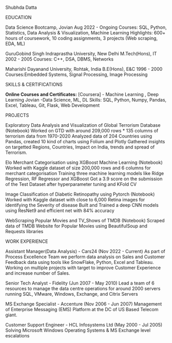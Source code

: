 Shubhda Datta

EDUCATION

Data Science Bootcamp, Jovian 			                                                              Aug 2022 - Ongoing
Courses:  SQL, Python, Statistics, Data Analysis & Visualization, Machine Learning
Highlights: 600+ hours of coursework, 10 coding assignments, 3 projects (Web scraping, EDA, ML)

GuruGobind Singh Indraprastha University, New Delhi   M.Tech(Hons), IT                            2002 - 2005
Courses: C++, DSA, DBMS, Networks

Maharishi Dayanand University, Rohtak, India     B.E(Hons), E&C                                   1996 - 2000
Courses:Embedded Systems, Signal Processing, Image Processing

SKILLS & CERTIFICATIONS

**Online Courses and Certificates:** [Coursera] - Machine Learning ,  Deep Learning Jovian -Data Science, ML, DL
Skills: SQL, Python, Numpy, Pandas, Excel, Tableau, Git, Flask, Web Development

PROJECTS 

Exploratory Data Analysis and Visualization of Global Terrorism Database (Notebook)
Worked on  GTD with around 209,000 rows * 135 columns of terrorism data from 1970-2020
Analyzed data of 204 Countries using Pandas, created 10 kind of charts using Folium and Plotly
Gathered insights on targetted Regions, Countries, Impact on India, trends and spread of Terrorism.

Elo Merchant Categorisation using XGBoost Machine Learning (Notebook)
Worked with Kaggle dataset of size 200,000 rows and 6 columns for merchant categorisation
Training three machine learning models like Ridge Regression, RF Regressor and XGBoost
Got a 3.9 score on the submission of the Test Dataset after hyperparameter tuning and KFold CV

Image Classification of Diabetic Retinopathy using Pytorch (Notebook)
Worked with Kaggle dataset  with close to 6,000 Retina  images for identifying the Severity of disease
Built and Trained a deep CNN models using ResNet9 and efficient net with 84% accuracy

WebScraping Popular Movies and TV_Shows of TMDB (Notebook)
Scraped data of TMDB Website for Popular Movies using BeautifulSoup and Requests libraries

WORK EXPERIENCE 

Assistant Manager(Data Analysis) - Cars24                                                                                  (Nov 2022 - Current)
As part of Process Excellence Team we perform data analysis on Sales and Customer Feedback data using tools like SnowFlake, Python, Excel and Tableau. Working on multiple projects with target to improve Customer Experience and increase number of Sales.

Senior Tech Analyst - Fidelity                                                                                                        (Jun 2007 - May 2010)
Lead a team of 6 resources to manage the data centre operations for around 2000 servers running SQL, VMware, Windows, Exchange, and Citrix Servers

MS Exchange Specialist - Accenture                                                                                            (Nov 2006 - Jun 2007)
Management of Enterprise Messaging (EMS) Platform at the DC of US Based Telecom giant.

Customer Support Engineer - HCL Infosystems Ltd                                                                   (May 2000 - Jul 2005)
Solving Microsoft Windows Operating Systems & MS Exchange level escalations
